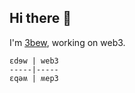 ## Hi there 👋

I'm <ins>3bew</ins>, working on web3.

```
ɛdɘw | web3
-----|-----
ɛqəʍ | ʍep3
```

<!--
**3bew/3bew** is a ✨ _special_ ✨ repository because its `README.md` (this file) appears on your GitHub profile.

Here are some ideas to get you started:

- 🔭 I’m currently working on ...
- 🌱 I’m currently learning ...
- 👯 I’m looking to collaborate on ...
- 🤔 I’m looking for help with ...
- 💬 Ask me about ...
- 📫 How to reach me: ...
- 😄 Pronouns: ...
- ⚡ Fun fact: ...
-->
